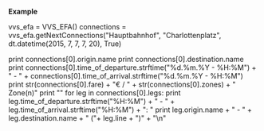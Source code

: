 **Example**

vvs_efa = VVS_EFA()
connections = vvs_efa.getNextConnections("Hauptbahnhof", "Charlottenplatz", dt.datetime(2015, 7, 7, 7, 20), True)


print connections[0].origin.name
print connections[0].destination.name
print connections[0].time_of_departure.strftime("%d.%m.%Y - %H:%M") + " - " + connections[0].time_of_arrival.strftime("%d.%m.%Y - %H:%M")
print str(connections[0].fare) + "€ / " + str(connections[0].zones) + " Zone(n)"
print ""
for leg in connections[0].legs:
    print leg.time_of_departure.strftime("%H:%M") + " - " + leg.time_of_arrival.strftime("%H:%M") + ": "
    print leg.origin.name + " - " + leg.destination.name + " ("+ leg.line + ")" + "\n"
